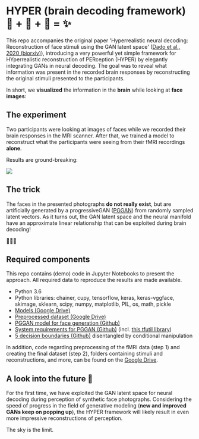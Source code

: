 # HYPER (brain decoding framework) 🧠 + 🤖 + 📖 = ✨ 

This repo accompanies the original paper 'Hyperrealistic neural decoding: Reconstruction of face stimuli using the GAN latent space' ([Dado et al., 2020 (biorxiv)](https://www.biorxiv.org/content/10.1101/2020.07.01.168849v1)), introducing a very powerful yet simple framework for HYperrealistic reconstruction of PERception (HYPER) by elegantly integrating GANs in neural decoding. The goal was to reveal what information was present in the recorded brain responses by reconstructing the original stimuli presented to the participants.

In short, we **visualized** the information in the **brain** while looking at **face images**:

## The experiment

Two participants were looking at images of faces while we recorded their brain responses in the MRI scanner. After that, we trained a model to reconstruct what the participants were seeing from their fMRI recordings **alone**. 

Results are ground-breaking:

![](https://github.com/Neural-Coding/HYPER/blob/master/images/small.png)

## The trick

The faces in the presented photographs **do not really exist**, but are artificially generated by a progressiveGAN ([PGGAN](https://github.com/tkarras/progressive_growing_of_gans)) from randomly sampled latent vectors. As it turns out, the GAN latent space and the neural manifold have an approximate linear relationship that can be exploited during brain decoding!

🤖🤖🤖


## Required components

This repo contains (demo) code in Jupyter Notebooks to present the approach. All required data to reproduce the results are made available. 

* Python 3.6
* Python libraries: chainer, cupy, tensorflow, keras, keras-vggface, skimage, sklearn, scipy, numpy, matplotlib, PIL, os, math, pickle
* [Models (Google Drive)](https://drive.google.com/drive/u/1/folders/1OW0cfnoP8_tZBGWLbpiPPX81QH9pusjv)
* [Preprocessed dataset (Google Drive)](https://drive.google.com/drive/u/1/folders/1xmlusRDS3bTsB78_7RA__RUYyCcAS1jF)
* [PGGAN model for face generation (Github)](https://drive.google.com/drive/folders/15hvzxt_XxuokSmj0uO4xxMTMWVc0cIMU)
* [System requirements for PGGAN (Github)](https://github.com/tkarras/progressive_growing_of_gans)
(incl. [this tfutil library](https://raw.githubusercontent.com/tkarras/progressive_growing_of_gans/master/tfutil.py))
* [5 decision boundaries (Github)](https://github.com/genforce/interfacegan/tree/master/boundaries) disentangled by conditional manipulation

In addition, code regarding preprocessing of the fMRI data (step 1) and creating the final dataset (step 2), folders containing stimuli and reconstructions, and more, can be found on the [Google Drive](https://drive.google.com/drive/u/1/folders/1NEblHtlRFvUyD5CA2sqSVfcGlfJBqw_T).


## A look into the future 🚀

For the first time, we have exploited the GAN latent space for neural decoding during perception of synthetic face photographs. Considering the speed of progress in the field of generative modeling (**new and improved GANs keep on popping up**), the HYPER framework will likely result in even more impressive reconstructions of perception. 

The sky is the limit.


